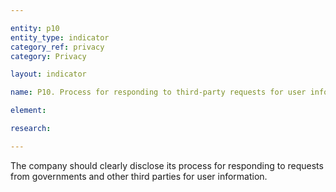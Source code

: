 ```yaml
---

entity: p10
entity_type: indicator
category_ref: privacy
category: Privacy

layout: indicator

name: P10. Process for responding to third-party requests for user information

element: 

research: 

---
```

The company should clearly disclose its process for responding to requests from governments and other third parties for user information.